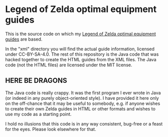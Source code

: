 Legend of Zelda optimal equipment guides
========================================

This is the source code on which my [Legend of Zelda optimal equipment guides](https://zelda-optimal-equipment-guides.pages.dev)
are based.

In the "xml" directory you will find the actual guide information, licensed under CC-BY-SA-4.0.
The rest of this repository is the Java code that was hacked together to create the HTML guides
from the XML files. The Java code (not the HTML files) are licensed under the MIT license.

HERE BE DRAGONS
---------------

The Java code is really crappy. It was the first program I ever wrote in Java (or indeed in any
purely object-oriented style). I have provided it here only on the off-chance that it may be
useful to somebody, e.g. if anyone wishes to create their own Zelda guides in HTML or other
formats and wishes to use my code as a starting point.

I hold no illusions that this code is in any way consistent, bug-free or a feast for the eyes.
Please look elsewhere for that.
